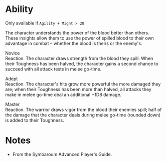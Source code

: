 # Ability
Only available if `Agility + Might > 20`

The character understands the power of the blood better than others. These insights allow them to use the power of spilled blood to their own advantage in combat – whether the blood is theirs or the enemy's.

Novice<br>Reaction. The character draws strength from the blood they spill. When their Toughness has been halved, the character gains a second chance to succeed with all attack tests in melee go-time.

Adept<br>Reaction. The character's hits grow more powerful the more damaged they are; when their Toughness has been more than halved, all attacks they make in melee go-time deal an additional +1D8 damage.

Master<br>Reaction. The warrior draws vigor from the blood their enemies spill; half of the damage that the character deals during melee go-time (rounded down) is added to their Toughness.
# Notes
* From the Symbaroum Advanced Player's Guide.